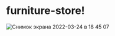 # furniture-store!
![Снимок экрана 2022-03-24 в 18 45 07](https://user-images.githubusercontent.com/83859600/159955590-a0ef1418-e0ae-4280-a4d1-4cbf3b1d1ede.png)
